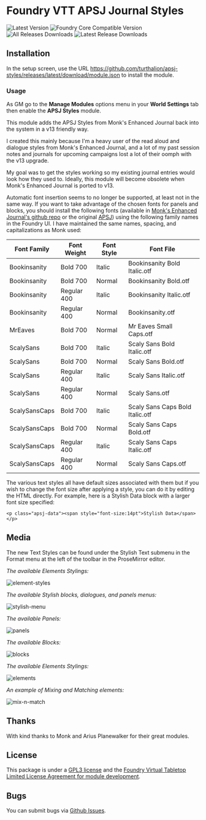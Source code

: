 # Foundry VTT APSJ Journal Styles

![Latest Version](https://img.shields.io/badge/dynamic/json.svg?url=https%3A%2F%2Fgithub.com%2Fturthalion%2Fapsj-styles%2Freleases%2Flatest%2Fdownload%2Fmodule.json&label=Latest%20Release&prefix=v&query=$.version&colorB=red&style=for-the-badge)
![Foundry Core Compatible Version](https://img.shields.io/badge/dynamic/json.svg?url=https%3A%2F%2Fraw.githubusercontent.com%2Fturthalion%2Fapsj-styles%2Fmain%2Fmodule.json&label=Foundry%20Version&query=$.compatibility.verified&colorB=orange&style=for-the-badge)
![All Releases Downloads](https://img.shields.io/github/downloads/turthalion/apsj-styles/total?logo=GitHub&style=for-the-badge) ![Latest Release Downloads](https://img.shields.io/github/downloads/turthalion/apsj-styles/latest/total?logo=GitHub&style=for-the-badge)

## Installation

In the setup screen, use the URL https://github.com/turthalion/apsj-styles/releases/latest/download/module.json to install the module.

### Usage

As GM go to the **Manage Modules** options menu in your **World Settings** tab then enable the **APSJ Styles** module.

This module adds the APSJ Styles from Monk's Enhanced Journal back into the system in a v13 friendly way.

I created this mainly because I'm a heavy user of the read aloud and dialogue styles from Monk's Enhanced Journal, and a lot of my past session notes and journals for upcoming campaigns lost a lot of their oomph with the v13 upgrade.

My goal was to get the styles working so my existing journal entries would look how they used to. Ideally, this module will become obsolete when Monk's Enhanced Journal is ported to v13.

Automatic font insertion seems to no longer be supported, at least not in the same way. If you want to take advantage of the chosen fonts for panels and blocks, you should install the following fonts (available in [Monk's Enhanced Journal's github repo](https://github.com/ironmonk108/monks-enhanced-journal/tree/main/fonts) or the original [APSJ](https://github.com/AmazingVanish/apsj/tree/main/fonts)) using the following family names in the Foundry UI. I have maintained the same names, spacing, and capitalizations as Monk used:

| Font Family        | Font Weight | Font Style    | Font File                       |
|--------------------|-------------|---------------|---------------------------------|
| Bookinsanity       | Bold 700    | Italic        | Bookinsanity Bold Italic.otf    |
| Bookinsanity       | Bold 700    | Normal        | Bookinsanity Bold.otf           |
| Bookinsanity       | Regular 400 | Italic        | Bookinsanity Italic.otf         |
| Bookinsanity       | Regular 400 | Normal        | Bookinsanity.otf                |
| MrEaves            | Bold 700    | Normal        | Mr Eaves Small Caps.otf         |
| ScalySans          | Bold 700    | Italic        | Scaly Sans Bold Italic.otf      |
| ScalySans          | Bold 700    | Normal        | Scaly Sans Bold.otf             |
| ScalySans          | Regular 400 | Italic        | Scaly Sans Italic.otf           |
| ScalySans          | Regular 400 | Normal        | Scaly Sans.otf                  |
| ScalySansCaps      | Bold 700    | Italic        | Scaly Sans Caps Bold Italic.otf |
| ScalySansCaps      | Bold 700    | Normal        | Scaly Sans Caps Bold.otf        |
| ScalySansCaps      | Regular 400 | Italic        | Scaly Sans Caps Italic.otf      |
| ScalySansCaps      | Regular 400 | Normal        | Scaly Sans Caps.otf             |

The various text styles all have default sizes associated with them but if you wish to change the font size after applying a style, you can do it by
editing the HTML directly. For example, here is a Stylish Data block with a larger font size specified:

`<p class="apsj-data"><span style="font-size:14pt">Stylish Data</span></p>`

## Media

The new Text Styles can be found under the Stylish Text submenu in the Format menu at the left of the toolbar in the ProseMirror editor.

_The available Elements Stylings:_

![element-styles](media/apsj-stylish-text-menu.webp)

_The available Stylish blocks, dialogues, and panels menus:_

![stylish-menu](media/apsj-stylish-menu.webp)

_The available Panels:_

![panels](media/apsj-stylish-panels.webp)

_The available Blocks:_

![blocks](media/apsj-stylish-blocks.webp)

_The available Elements Stylings:_

![elements](media/apsj-stylish-elements.webp)

_An example of Mixing and Matching elements:_

![mix-n-match](media/apsj-mix-n-match.webp)

## Thanks

With kind thanks to Monk and Arius Planewalker for their great modules.

## License

This package is under a [GPL3 license](LICENSE) and the [Foundry Virtual Tabletop Limited License Agreement for module development](https://foundryvtt.com/article/license/).

## Bugs

You can submit bugs via [Github Issues](https://github.com/turthalion/apsj-styles/issues/new/choose).


